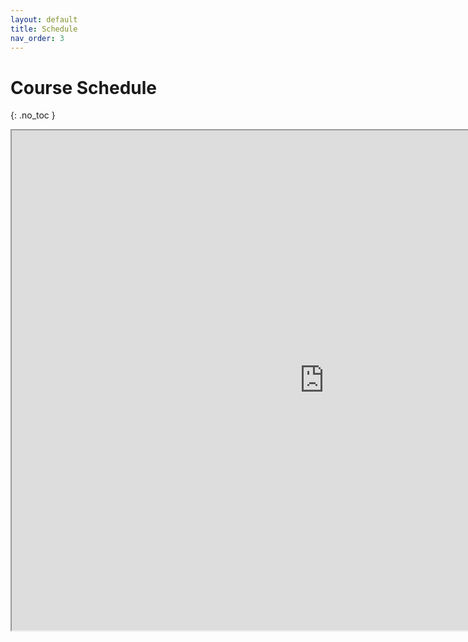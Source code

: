 ```yaml
---
layout: default
title: Schedule
nav_order: 3
---
```


# Course Schedule
{: .no_toc }

<iframe width="1000" height="800" src="https://docs.google.com/spreadsheets/d/e/2PACX-1vSzOj7H_q0TA6NHXQd_OLpQLRPY29Vwl0dnnShDp-TZENBT6Yb5ju2bpYccuI5RC3mFLiWopzjpwDGA/pubhtml?gid=0&amp;single=true&amp;widget=true&amp;headers=false"></iframe>